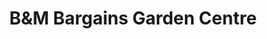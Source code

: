 ---
title: "B&M Bargains Garden Centre"
url: /dundee/bandm-bargains-garden-centre/
shop: garden centre
---